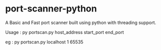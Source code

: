 # port-scanner-python
A Basic and Fast port scanner built using python with threading support.


Usage : py portscan.py host_address start_port end_port

eg : py portscan.py localhost 1 65535
